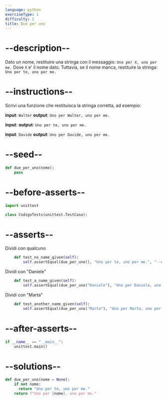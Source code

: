```yaml
---
language: python
exerciseType: 1
difficulty: 1
title: Due per uno
---
```


# --description--

Dato un nome, restituire una stringa con il messaggio:
`Uno per X, uno per me.`
Dove `X` e' il nome dato.
Tuttavia, se il nome manca, restituire la stringa:
`Uno per te, uno per me.`

# --instructions--

Scrivi una funzione che restituisca la stringa corretta, ad esempio:

**input**: `Walter`
**output**: `Uno per Walter, uno per me.`

**input**:
**output**: `Uno per te, uno per me.`

**input**: `Davide`
**output**: `Uno per Davide, uno per me.`

# --seed--

```python
def due_per_uno(nome):
    pass
```

# --before-asserts--

```python
import unittest

class CodigoTests(unittest.TestCase):
```

# --asserts--

Dividi con qualcuno

```python
    def test_no_name_given(self):
        self.assertEqual(due_per_uno(), "Uno per te, uno per me.", "--err-t1--")
```

Dividi con "Daniele"

```python
    def test_a_name_given(self):
        self.assertEqual(due_per_uno("Daniele"), "Uno per Daniele, uno per me.", "--err-t2--")
```


Dividi con "Marta"

```python
    def test_another_name_given(self):
        self.assertEqual(due_per_uno("Marta"), "Uno per Marta, uno per me.", "--err-t3--")
```

# --after-asserts--

```python
if __name__ == "__main__":
    unittest.main()
```

# --solutions--

```python
def due_per_uno(nome = None):
    if not nome:
      return "Uno per te, uno per me."
    return f"Uno per {nome}, uno per me."
```
